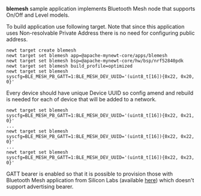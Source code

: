 **blemesh** sample application implements Bluetooth Mesh node that supports
On/Off and Level models.

To build application use following target. Note that since this application
uses Non-resolvable Private Address there is no need for configuring public
address.

```
newt target create blemesh
newt target set blemesh app=@apache-mynewt-core/apps/blemesh
newt target set blemesh bsp=@apache-mynewt-core/hw/bsp/nrf52840pdk
newt target set blemesh build_profile=optimized
newt target set blemesh syscfg=BLE_MESH_PB_GATT=1:BLE_MESH_DEV_UUID='(uint8_t[16]){0x22, 0x20, 0}'
```

Every device should have unique Device UUID so config amend and rebuild is needed for each of
device that will be added to a network.

```
newt target set blemesh syscfg=BLE_MESH_PB_GATT=1:BLE_MESH_DEV_UUID='(uint8_t[16]){0x22, 0x21, 0}'
...
newt target set blemesh syscfg=BLE_MESH_PB_GATT=1:BLE_MESH_DEV_UUID='(uint8_t[16]){0x22, 0x22, 0}'
...
newt target set blemesh syscfg=BLE_MESH_PB_GATT=1:BLE_MESH_DEV_UUID='(uint8_t[16]){0x22, 0x23, 0}'
```

GATT bearer is enabled so that it is possible to provision those with Bluetooth Mesh application
from Silicon Labs
(available [here](https://play.google.com/store/apps/details?id=com.siliconlabs.bluetoothmesh))
which doesn't support advertising bearer.


